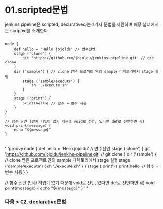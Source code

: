 # 01.scripted문법

jenkins pipeline은 scripted, declarative라는 2가지 문법을 지원하며 해당 챕터에서는 scripted를 소개한다.

<pre>
<code>
node {
    def hello = 'Hello jojoldu' // 변수선언
    stage ('clone') {
        git 'https://github.com/jojoldu/jenkins-pipeline.git' // git clone
    }
    dir ('sample') { // clone 받은 프로젝트 안의 sample 디렉토리에서 stage 실행
        stage ('sample/execute') {
            sh './execute.sh'
        }
    }
    stage ('print') {
        print(hello) // 함수 + 변수 사용
    }
}

// 함수 선언 (반환 타입이 없기 때문에 void로 선언, 있다면 def로 선언하면 됨)
void print(message) {
    echo "${message}"
}
</code>
</pre>

'''groovy
node {
def hello = 'Hello jojoldu' // 변수선언
stage ('clone') {
git 'https://github.com/jojoldu/jenkins-pipeline.git' // git clone
}
dir ('sample') { // clone 받은 프로젝트 안의 sample 디렉토리에서 stage 실행
stage ('sample/execute') {
sh './execute.sh'
}
}
stage ('print') {
print(hello) // 함수 + 변수 사용
}
}

// 함수 선언 (반환 타입이 없기 때문에 void로 선언, 있다면 def로 선언하면 됨)
void print(message) {
echo "${message}"
}
'''

### 다음 > [02. declarative문법](02.%20declarative문법.md)
